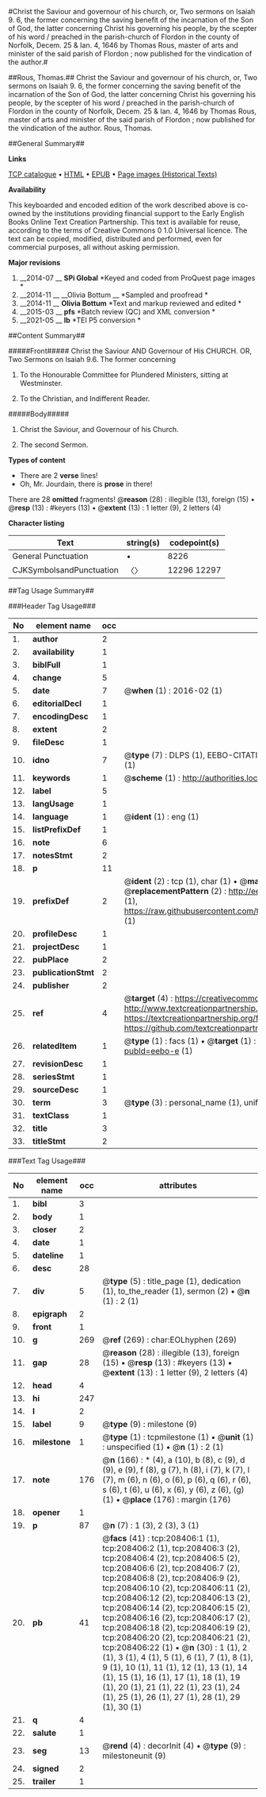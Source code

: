 #Christ the Saviour and governour of his church, or, Two sermons on Isaiah 9. 6, the former concerning the saving benefit of the incarnation of the Son of God, the latter concerning Christ his governing his people, by the scepter of his word / preached in the parish-church of Flordon in the county of Norfolk, Decem. 25 & Ian. 4, 1646 by Thomas Rous, master of arts and minister of the said parish of Flordon ; now published for the vindication of the author.#

##Rous, Thomas.##
Christ the Saviour and governour of his church, or, Two sermons on Isaiah 9. 6, the former concerning the saving benefit of the incarnation of the Son of God, the latter concerning Christ his governing his people, by the scepter of his word / preached in the parish-church of Flordon in the county of Norfolk, Decem. 25 & Ian. 4, 1646 by Thomas Rous, master of arts and minister of the said parish of Flordon ; now published for the vindication of the author.
Rous, Thomas.

##General Summary##

**Links**

[TCP catalogue](http://www.ota.ox.ac.uk/tcp/)  • 
[HTML](http://tei.it.ox.ac.uk/tcp/Texts-HTML/free/B43/B43856.html)  • 
[EPUB](http://tei.it.ox.ac.uk/tcp/Texts-EPUB/free/B43/B43856.epub) • 
[Page images (Historical Texts)](https://historicaltexts.jisc.ac.uk/eebo-318212051e)

**Availability**

This keyboarded and encoded edition of the work described above is co-owned by the
    institutions providing financial support to the Early English Books Online Text Creation
    Partnership. This text is available for reuse, according to the terms of  Creative Commons 0 1.0 Universal
    licence. The text can be copied, modified, distributed and performed, even for commercial
    purposes, all without asking permission.

**Major revisions**

1. __2014-07 __ __SPi Global__ *Keyed and coded from ProQuest page images *
1. __2014-11 __ __Olivia Bottum __ *Sampled and proofread *
1. __2014-11 __ __Olivia Bottum__ *Text and markup reviewed and edited *
1. __2015-03 __ __pfs__ *Batch review (QC) and XML conversion *
1. __2021-05 __ __lb__ *TEI P5 conversion *

##Content Summary##

#####Front#####
Christ the Saviour AND Governour of His CHURCH. OR, Two Sermons on Isaiah 9.6. The former concerning
1. To the Honourable Committee for Plundered Ministers, sitting at Westminster.

1. To the Christian, and Indifferent Reader.

#####Body#####

1. Christ the Saviour, and Governour of his Church.

1. The second Sermon.

**Types of content**

  * There are 2 **verse** lines!
  * Oh, Mr. Jourdain, there is **prose** in there!

There are 28 **omitted** fragments! 
 @__reason__ (28) : illegible (13), foreign (15)  •  @__resp__ (13) : #keyers (13)  •  @__extent__ (13) : 1 letter (9), 2 letters (4)

**Character listing**


|Text|string(s)|codepoint(s)|
|---|---|---|
|General Punctuation|•|8226|
|CJKSymbolsandPunctuation|〈〉|12296 12297|

##Tag Usage Summary##

###Header Tag Usage###

|No|element name|occ|attributes|
|---|---|---|---|
|1.|__author__|2||
|2.|__availability__|1||
|3.|__biblFull__|1||
|4.|__change__|5||
|5.|__date__|7| @__when__ (1) : 2016-02 (1)|
|6.|__editorialDecl__|1||
|7.|__encodingDesc__|1||
|8.|__extent__|2||
|9.|__fileDesc__|1||
|10.|__idno__|7| @__type__ (7) : DLPS (1), EEBO-CITATION (1), VID (1), EEBO-PROQUEST (1), OCLC (2), STC (1)|
|11.|__keywords__|1| @__scheme__ (1) : http://authorities.loc.gov/ (1)|
|12.|__label__|5||
|13.|__langUsage__|1||
|14.|__language__|1| @__ident__ (1) : eng (1)|
|15.|__listPrefixDef__|1||
|16.|__note__|6||
|17.|__notesStmt__|2||
|18.|__p__|11||
|19.|__prefixDef__|2| @__ident__ (2) : tcp (1), char (1)  •  @__matchPattern__ (2) : ([0-9\-]+):([0-9IVX]+) (1), (.+) (1)  •  @__replacementPattern__ (2) : http://eebo.chadwyck.com/downloadtiff?vid=$1&page=$2 (1), https://raw.githubusercontent.com/textcreationpartnership/Texts/master/tcpchars.xml#$1 (1)|
|20.|__profileDesc__|1||
|21.|__projectDesc__|1||
|22.|__pubPlace__|2||
|23.|__publicationStmt__|2||
|24.|__publisher__|2||
|25.|__ref__|4| @__target__ (4) : https://creativecommons.org/publicdomain/zero/1.0/ (1), http://www.textcreationpartnership.org/docs/. (1), https://textcreationpartnership.org/faq/#faq05 (1), https://github.com/textcreationpartnership (1)|
|26.|__relatedItem__|1| @__type__ (1) : facs (1)  •  @__target__ (1) : https://data.historicaltexts.jisc.ac.uk/view?pubId=eebo-e (1)|
|27.|__revisionDesc__|1||
|28.|__seriesStmt__|1||
|29.|__sourceDesc__|1||
|30.|__term__|3| @__type__ (3) : personal_name (1), uniform_title (1), topical_term (1)|
|31.|__textClass__|1||
|32.|__title__|3||
|33.|__titleStmt__|2||


###Text Tag Usage###

|No|element name|occ|attributes|
|---|---|---|---|
|1.|__bibl__|3||
|2.|__body__|1||
|3.|__closer__|2||
|4.|__date__|1||
|5.|__dateline__|1||
|6.|__desc__|28||
|7.|__div__|5| @__type__ (5) : title_page (1), dedication (1), to_the_reader (1), sermon (2)  •  @__n__ (1) : 2 (1)|
|8.|__epigraph__|2||
|9.|__front__|1||
|10.|__g__|269| @__ref__ (269) : char:EOLhyphen (269)|
|11.|__gap__|28| @__reason__ (28) : illegible (13), foreign (15)  •  @__resp__ (13) : #keyers (13)  •  @__extent__ (13) : 1 letter (9), 2 letters (4)|
|12.|__head__|4||
|13.|__hi__|247||
|14.|__l__|2||
|15.|__label__|9| @__type__ (9) : milestone (9)|
|16.|__milestone__|1| @__type__ (1) : tcpmilestone (1)  •  @__unit__ (1) : unspecified (1)  •  @__n__ (1) : 2 (1)|
|17.|__note__|176| @__n__ (166) : * (4), a (10), b (8), c (9), d (9), e (9), f (8), g (7), h (8), i (7), k (7), l (7), m (6), n (6), o (6), p (6), q (6), r (6), s (6), t (6), u (6), x (6), y (6), z (6), (g) (1)  •  @__place__ (176) : margin (176)|
|18.|__opener__|1||
|19.|__p__|87| @__n__ (7) : 1 (3), 2 (3), 3 (1)|
|20.|__pb__|41| @__facs__ (41) : tcp:208406:1 (1), tcp:208406:2 (1), tcp:208406:3 (2), tcp:208406:4 (2), tcp:208406:5 (2), tcp:208406:6 (2), tcp:208406:7 (2), tcp:208406:8 (2), tcp:208406:9 (2), tcp:208406:10 (2), tcp:208406:11 (2), tcp:208406:12 (2), tcp:208406:13 (2), tcp:208406:14 (2), tcp:208406:15 (2), tcp:208406:16 (2), tcp:208406:17 (2), tcp:208406:18 (2), tcp:208406:19 (2), tcp:208406:20 (2), tcp:208406:21 (2), tcp:208406:22 (1)  •  @__n__ (30) : 1 (1), 2 (1), 3 (1), 4 (1), 5 (1), 6 (1), 7 (1), 8 (1), 9 (1), 10 (1), 11 (1), 12 (1), 13 (1), 14 (1), 15 (1), 16 (1), 17 (1), 18 (1), 19 (1), 20 (1), 21 (1), 22 (1), 23 (1), 24 (1), 25 (1), 26 (1), 27 (1), 28 (1), 29 (1), 30 (1)|
|21.|__q__|4||
|22.|__salute__|1||
|23.|__seg__|13| @__rend__ (4) : decorInit (4)  •  @__type__ (9) : milestoneunit (9)|
|24.|__signed__|2||
|25.|__trailer__|1||
